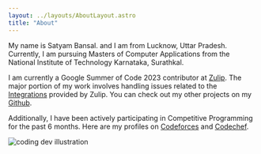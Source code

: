 ```yaml
---
layout: ../layouts/AboutLayout.astro
title: "About"
---
```


My name is Satyam Bansal. and I am from Lucknow, Uttar Pradesh.
Currently, I am pursuing Masters of Computer Applications from the
National Institute of Technology Karnataka, Surathkal.

I am currently a Google Summer of Code 2023 contributor at
[Zulip](https://zulip.com/). The major portion of my work involves
handling issues related to the
[Integrations](https://zulip.com/integrations/) provided by Zulip. You
can check out my other projects on my
[Github](https://github.com/sbansal1999).

Additionally, I have been actively participating in Competitive
Programming for the past 6 months. Here are my profiles on
[Codeforces](https://codeforces.com/profile/sbansal1999) and
[Codechef](https://www.codechef.com/users/sbansal1999).

<div>
  <img src="/assets/dev.svg" class="sm:w-1/2 mx-auto" alt="coding dev illustration">
</div>

<!-- ## Tech Stack -->

